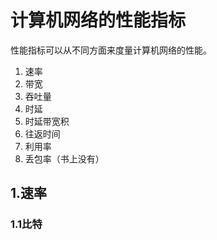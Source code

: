 # 计算机网络的性能指标

性能指标可以从不同方面来度量计算机网络的性能。
1. 速率
2. 带宽
3. 吞吐量
4. 时延
5. 时延带宽积
6. 往返时间
7. 利用率
8. 丢包率（书上没有）

## 1.速率

### 1.1比特

